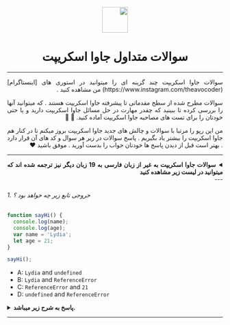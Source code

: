 <div dir="rtl" align="justify">

  <div align="center">
    <img height="60" src="https://img.icons8.com/color/344/javascript.png"> 
    <h1>سوالات متداول جاوا اسکریپت</h1>
  </div>

---

<span>
  سوالات جاوا اسکریپت چند گزینه ای را میتوانید در استوری های [اینستاگرام](https://www.instagram.com/theavocoder) من مشاهده کنید .

  سوالات مطرح شده از سطح مقدماتی تا پیشرفته جاوا اسکریپت هستند . که میتوانید آنها را بررسی کرده تا ببینید که چقدر مهارت در حل مسائل جاوا اسکریپت دارید و یا حتی خودتان را برای تست های مصاحبه جاوا اسکریپت آماده کنید. :muscle: :rocket: 

  من این رپو را مرتبا با سوالات و چالش های جدید جاوا اسکریپت بروز میکنم تا در کنار هم جاوا اسکریپت را بیشتر یاد بگیریم . پاسخ سوالات در زیر هر سوال و کد های آن قرار دارد . بهتر است قبل از دیدن پاسخ ها خودتان جواب را بدست آورید . موفق باشید :heart:
</span>

---

<details><summary><b> سوالات جاوا اسکریپت به غیر از زبان فارسی به  19 زبان دیگر نیز ترجمه شده اند که میتوانید در لیست زیر مشاهده کنید</b></summary>
<p>

* [English](../en-EN/README.md)
* [العربية](../ar-AR/README_AR.md)
* [اللغة العامية - Egyptian Arabic](../ar-EG/README_ar-EG.md)
* [فارسی](../fa-IR/README.md)
* [Bosanski](../bs-BS/README-bs_BS.md)  
* [Deutsch](../de-DE/README.md)  
* [Español](../es-ES/README-ES.md)
* [Français](../fr-FR/README_fr-FR.md)
* [日本語](../ja-JA/README-ja_JA.md)  
* [한국어](../ko-KR/README-ko_KR.md)
* [Nederlands](./nl-NL/README.md)
* [Português Brasil](../pt-BR/README_pt_BR.md)  
* [Русский](../ru-RU/README.md)
* [Українська мова](../ua-UA/README-ua_UA.md)  
* [Tiếng Việt](../vi-VI/README-vi.md)
* [简体中文](../zh-CN/README-zh_CN.md)
* [繁體中文](../zh-TW/README-zh_TW.md)
* [Türkçe](../tr-TR/README-tr_TR.md)
* [ไทย](../th-TH/README-th_TH.md)
* [Indonesia](../id-ID/README.md)

</p>
</details>
---
</div>
<!-- end div base -->



###### 1. خروجی تابع زیر چه خواهد بود  ؟

```javascript
function sayHi() {
  console.log(name);
  console.log(age);
  var name = 'Lydia';
  let age = 21;
}

sayHi();
```

- A: `Lydia` and `undefined`
- B: `Lydia` and `ReferenceError`
- C: `ReferenceError` and `21`
- D: `undefined` and `ReferenceError`

<details><summary><b>پاسخ به شرح زیر میباشد.</b></summary>
<p>

#### Answer: D

Within the function, we first declare the `name` variable with the `var` keyword. This means that the variable gets hoisted (memory space is set up during the creation phase) with the default value of `undefined`, until we actually get to the line where we define the variable. We haven't defined the variable yet on the line where we try to log the `name` variable, so it still holds the value of `undefined`.

Variables with the `let` keyword (and `const`) are hoisted, but unlike `var`, don't get <i>initialized</i>. They are not accessible before the line we declare (initialize) them. This is called the "temporal dead zone". When we try to access the variables before they are declared, JavaScript throws a `ReferenceError`.

</p>
</details>

---



